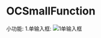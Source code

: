 # OCSmallFunction
小功能: 
1.单输入框: 
![1单输入框](https://github.com/gjcbo/OCSmallFunction/raw/Pictures/1.单输入框.gif)

